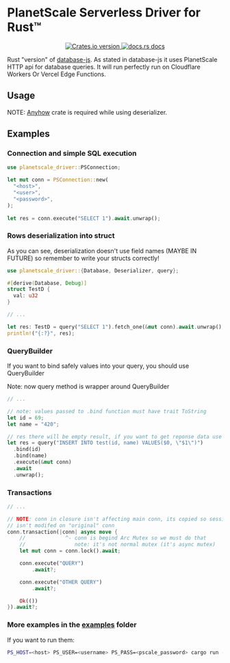 # PlanetScale Serverless Driver for Rust™

<div align="center">
  <!-- Version -->
  <a href="https://crates.io/crates/planetscale-driver">
    <img src="https://img.shields.io/crates/v/planetscale-driver.svg?style=flat-square"
        alt="Crates.io version" />
  </a>

  <!-- Docs -->
  <a href="https://docs.rs/planetscale-driver">
    <img src="https://img.shields.io/badge/docs-latest-blue.svg?style=flat-square"
        alt="docs.rs docs" />
  </a>
</div>

Rust "version" of [database-js](https://github.com/planetscale/database-js). As stated in database-js it uses PlanetScale HTTP api for database queries.
It will run perfectly run on Cloudflare Workers Or Vercel Edge Functions.

## Usage
NOTE: [Anyhow](https://crates.io/crates/anyhow) crate is required while using deserializer.

## Examples
### Connection and simple SQL execution
```rust
use planetscale_driver::PSConnection;

let mut conn = PSConnection::new(
  "<host>",
  "<user>",
  "<password>",
);
    
let res = conn.execute("SELECT 1").await.unwrap();
```

### Rows deserialization into struct
As you can see, deserialization doesn't use field names (MAYBE IN FUTURE) so remember to write your structs correctly!

```rust
use planetscale_driver::{Database, Deserializer, query};

#[derive(Database, Debug)]
struct TestD {
  val: u32
}

// ...

let res: TestD = query("SELECT 1").fetch_one(&mut conn).await.unwrap();
println!("{:?}", res);
```

### QueryBuilder
If you want to bind safely values into your query, you should use QueryBuilder

Note: now query method is wrapper around QueryBuilder

```rust
// ...

// note: values passed to .bind function must have trait ToString 
let id = 69;
let name = "420";

// res there will be empty result, if you want to get reponse data use "execute_raw"
let res = query("INSERT INTO test(id, name) VALUES($0, \"$1\")")
  .bind(id)
  .bind(name)
  .execute(&mut conn)
  .await
  .unwrap();
```

### Transactions
```rust
// ...

// NOTE: conn in closure isn't affecting main conn, its copied so session
// isn't modifed on "original" conn
conn.transaction(|conn| async move {
    //             ^- conn is begind Arc Mutex so we must do that
    //                note: it's not normal mutex (it's async mutex)
    let mut conn = conn.lock().await;

    conn.execute("QUERY")
        .await?;

    conn.execute("OTHER QUERY")
        .await?;

    Ok(())
}).await?;
```

### More examples in the [examples](examples) folder
If you want to run them:
```bash
PS_HOST=<host> PS_USER=<username> PS_PASS=<pscale_password> cargo run --example <example_name>
```
